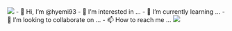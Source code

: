 <img src="https://capsule-render.vercel.app/api?type=waving&color=0:9796f0,100:fbc7d4&height=250&section=header&text=Hey i'm hyemi&fontSize=65&fontColor=ffffff" />
- 👋 Hi, I’m @hyemi93
- 👀 I’m interested in ...
- 🌱 I’m currently learning ...
- 💞️ I’m looking to collaborate on ...
- 📫 How to reach me ...

<img src="https://capsule-render.vercel.app/api?type=waving&color=0:eceeed,100:eceeed&height=150&section=footer&&rotate=180" />


<!---
hyemi93/hyemi93 is a ✨ special ✨ repository because its `README.md` (this file) appears on your GitHub profile.
You can click the Preview link to take a look at your changes.
--->

